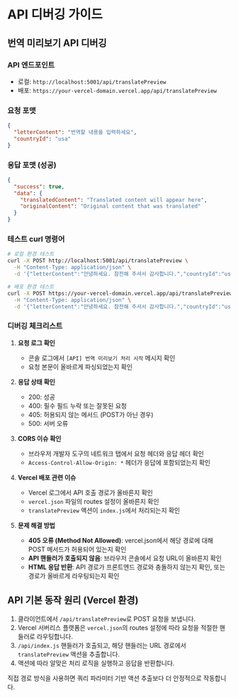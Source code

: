 # API 디버깅 가이드

## 번역 미리보기 API 디버깅

### API 엔드포인트
- 로컬: `http://localhost:5001/api/translatePreview`
- 배포: `https://your-vercel-domain.vercel.app/api/translatePreview`

### 요청 포맷
```json
{
  "letterContent": "번역할 내용을 입력하세요",
  "countryId": "usa"
}
```

### 응답 포맷 (성공)
```json
{
  "success": true,
  "data": {
    "translatedContent": "Translated content will appear here",
    "originalContent": "Original content that was translated"
  }
}
```

### 테스트 curl 명령어
```bash
# 로컬 환경 테스트
curl -X POST http://localhost:5001/api/translatePreview \
  -H "Content-Type: application/json" \
  -d '{"letterContent":"안녕하세요. 참전해 주셔서 감사합니다.","countryId":"usa"}'

# 배포 환경 테스트
curl -X POST https://your-vercel-domain.vercel.app/api/translatePreview \
  -H "Content-Type: application/json" \
  -d '{"letterContent":"안녕하세요. 참전해 주셔서 감사합니다.","countryId":"usa"}'
```

### 디버깅 체크리스트

1. **요청 로그 확인**
   - 콘솔 로그에서 `[API] 번역 미리보기 처리 시작` 메시지 확인
   - 요청 본문이 올바르게 파싱되었는지 확인

2. **응답 상태 확인**
   - 200: 성공
   - 400: 필수 필드 누락 또는 잘못된 요청
   - 405: 허용되지 않는 메서드 (POST가 아닌 경우)
   - 500: 서버 오류

3. **CORS 이슈 확인**
   - 브라우저 개발자 도구의 네트워크 탭에서 요청 헤더와 응답 헤더 확인
   - `Access-Control-Allow-Origin: *` 헤더가 응답에 포함되었는지 확인

4. **Vercel 배포 관련 이슈**
   - Vercel 로그에서 API 호출 경로가 올바른지 확인
   - `vercel.json` 파일의 routes 설정이 올바른지 확인
   - `translatePreview` 액션이 `index.js`에서 처리되는지 확인

5. **문제 해결 방법**
   - **405 오류 (Method Not Allowed)**: vercel.json에서 해당 경로에 대해 POST 메서드가 허용되어 있는지 확인
   - **API 핸들러가 호출되지 않음**: 브라우저 콘솔에서 요청 URL이 올바른지 확인
   - **HTML 응답 반환**: API 경로가 프론트엔드 경로와 충돌하지 않는지 확인, 또는 경로가 올바르게 라우팅되는지 확인

## API 기본 동작 원리 (Vercel 환경)

1. 클라이언트에서 `/api/translatePreview`로 POST 요청을 보냅니다.
2. Vercel 서버리스 플랫폼은 `vercel.json`의 routes 설정에 따라 요청을 적절한 핸들러로 라우팅합니다.
3. `/api/index.js` 핸들러가 호출되고, 해당 핸들러는 URL 경로에서 `translatePreview` 액션을 추출합니다.
4. 액션에 따라 알맞은 처리 로직을 실행하고 응답을 반환합니다.

직접 경로 방식을 사용하면 쿼리 파라미터 기반 액션 추출보다 더 안정적으로 작동합니다. 